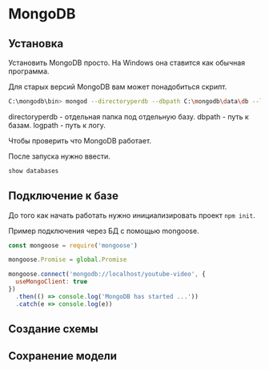# MongoDB

## Установка

Установить MongoDB просто. На Windows она ставится как обычная программа.

Для старых версий MongoDB вам может понадобиться скрипт.

```bash
C:\mongodb\bin> mongod --directoryperdb --dbpath C:\mongodb\data\db --logpath C:\mongodb\log\mongo.log --logappend --rest --install
```

directoryperdb - отдельная папка под отдельную базу.
dbpath - путь к базам.
logpath - путь к логу.

Чтобы проверить что MongoDB работает.

После запуска нужно ввести.

```bash
show databases
```

## Подключение к базе

До того как начать работать нужно инициализировать проект `npm init`.

Пример подключения через БД с помощью mongoose.

```javascript
const mongoose = require('mongoose')

mongoose.Promise = global.Promise

mongoose.connect('mongodb://localhost/youtube-video', {
  useMongoClient: true
})
  .then(() => console.log('MongoDB has started ...'))
  .catch(e => console.log(e))
```

## Создание схемы



## Сохранение модели



##